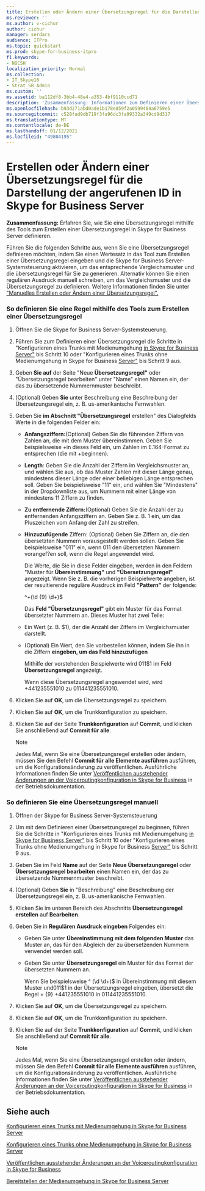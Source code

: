 ```yaml
---
title: Erstellen oder Ändern einer Übersetzungsregel für die Darstellung der angerufenen ID in Skype for Business Server
ms.reviewer: ''
ms.author: v-cichur
author: cichur
manager: serdars
audience: ITPro
ms.topic: quickstart
ms.prod: skype-for-business-itpro
f1.keywords:
- NOCSH
localization_priority: Normal
ms.collection:
- IT_Skype16
- Strat_SB_Admin
ms.custom: ''
ms.assetid: ba112df8-3bb4-48e4-a353-4bf9110ccd71
description: 'Zusammenfassung: Informationen zum Definieren einer Übersetzungsregel mithilfe des Tools zum Erstellen einer Übersetzungsregel in Skype for Business Server.'
ms.openlocfilehash: b93d271abd0ade1b178e859f2a0599464a6759e5
ms.sourcegitcommit: c528fad9db719f3fa96dc3fa99332a349cd9d317
ms.translationtype: MT
ms.contentlocale: de-DE
ms.lasthandoff: 01/12/2021
ms.locfileid: "49804195"
---
```

# <a name="create-or-modify-a-translation-rule-for-called-id-presentation-in-skype-for-business-server"></a>Erstellen oder Ändern einer Übersetzungsregel für die Darstellung der angerufenen ID in Skype for Business Server

**Zusammenfassung:** Erfahren Sie, wie Sie eine Übersetzungsregel mithilfe des Tools zum Erstellen einer Übersetzungsregel in Skype for Business Server definieren.

Führen Sie die folgenden Schritte aus, wenn Sie eine Übersetzungsregel definieren möchten, indem Sie einen Wertesatz in das Tool zum Erstellen einer Übersetzungsregel eingeben und die Skype for Business Server-Systemsteuerung aktivieren, um das entsprechende Vergleichsmuster und die übersetzungsregel für Sie zu generieren.  Alternativ können Sie einen regulären Ausdruck manuell schreiben, um das Vergleichsmuster und die Übersetzungsregel zu definieren. Weitere Informationen finden Sie unter ["Manuelles Erstellen oder Ändern einer Übersetzungsregel".](https://technet.microsoft.com/library/049d1db3-af58-48c5-be89-52e1d068a4bd.aspx)

### <a name="to-define-a-rule-by-using-the-build-a-translation-rule-tool"></a>So definieren Sie eine Regel mithilfe des Tools zum Erstellen einer Übersetzungsregel

1. Öffnen Sie die Skype for Business Server-Systemsteuerung.

2. Führen Sie zum Definieren einer Übersetzungsregel die Schritte in "Konfigurieren eines Trunks mit Medienumgehung [in Skype for Business Server"](configure-trunk-with-media-bypass.md) bis Schritt 10 oder "Konfigurieren eines Trunks ohne Medienumgehung in Skype for Business [Server"](configure-trunk-without-media-bypass.md) bis Schritt 9 aus.

3. Geben **Sie auf** der Seite "Neue **Übersetzungsregel"** oder "Übersetzungsregel bearbeiten" unter "Name" einen Namen ein, der das zu übersetzende Nummernmuster beschreibt. 

4. (Optional) Geben **Sie** unter Beschreibung eine Beschreibung der Übersetzungsregel ein, z. B. us-amerikanische Fernwahlen.

5. Geben Sie **im Abschnitt "Übersetzungsregel** erstellen" des Dialogfelds Werte in die folgenden Felder ein:

   - **Anfangsziffern:**(Optional) Geben Sie die führenden Ziffern von Zahlen an, die mit dem Muster übereinstimmen. Geben Sie beispielsweise +in dieses Feld ein, um Zahlen im E.164-Format zu entsprechen (die mit +beginnen).

   - **Length**: Geben Sie die Anzahl der Ziffern im Vergleichsmuster an, und wählen Sie aus, ob das Muster Zahlen mit dieser Länge genau, mindestens dieser Länge oder einer beliebigen Länge entsprechen soll. Geben Sie beispielsweise "11" ein, und wählen Sie "Mindestens" in der Dropdownliste aus, um Nummern mit einer Länge von mindestens 11 Ziffern zu finden.

   - **Zu entfernende Ziffern:**(Optional) Geben Sie die Anzahl der zu entfernenden Anfangsziffern an. Geben Sie z. B. 1 ein, um das Pluszeichen vom Anfang der Zahl zu streifen.

   - **Hinzuzufügende** Ziffern: (Optional) Geben Sie Ziffern an, die den übersetzten Nummern vorausgestellt werden sollen. Geben Sie beispielsweise "011" ein, wenn 011 den übersetzten Nummern vorangef?en soll, wenn die Regel angewendet wird.

     Die Werte, die Sie in diese Felder eingeben, werden in den Feldern "Muster für **Übereinstimmung"** und **"Übersetzungsregel"** angezeigt. Wenn Sie z. B. die vorherigen Beispielwerte angeben, ist der resultierende reguläre Ausdruck im Feld **"Pattern"** der folgende:

     ^\+(\d {9} \d+)$

     Das **Feld "Übersetzungsregel"** gibt ein Muster für das Format übersetzter Nummern an. Dieses Muster hat zwei Teile:

   - Ein Wert (z. B. $1), der die Anzahl der Ziffern im Vergleichsmuster darstellt.

   - (Optional) Ein Wert, den Sie vorbestellen können, indem Sie ihn in die Ziffern **eingeben, um das Feld hinzuzufügen**

     Mithilfe der vorstehenden Beispielwerte wird 011$1 im Feld **Übersetzungsregel** angezeigt.

     Wenn diese Übersetzungsregel angewendet wird, wird +441235551010 zu 011441235551010.

6. Klicken Sie auf **OK**, um die Übersetzungsregel zu speichern.

7. Klicken Sie auf **OK**, um die Trunkkonfiguration zu speichern.

8. Klicken Sie auf der Seite **Trunkkonfiguration** auf **Commit**, und klicken Sie anschließend auf **Commit für alle**.

   > [!NOTE]
   > Jedes Mal, wenn Sie eine Übersetzungsregel erstellen oder ändern, müssen Sie den Befehl **Commit für alle Elemente ausführen** ausführen, um die Konfigurationsänderung zu veröffentlichen. Ausführliche Informationen finden Sie unter [Veröffentlichen ausstehender Änderungen an der Voiceroutingkonfiguration in Skype for Business](voice-route-config-changes.md) in der Betriebsdokumentation.

### <a name="to-define-a-translation-rule-manually"></a>So definieren Sie eine Übersetzungsregel manuell

1. Öffnen der Skype for Business Server-Systemsteuerung

2. Um mit dem Definieren einer Übersetzungsregel zu beginnen, führen Sie die Schritte in "Konfigurieren eines Trunks mit Medienumgehung [in Skype for Business Server"](configure-trunk-with-media-bypass.md) bis Schritt 10 oder "Konfigurieren eines Trunks ohne Medienumgehung in Skype for Business [Server"](configure-trunk-without-media-bypass.md) bis Schritt 9 aus.

3. Geben Sie im Feld **Name** auf der Seite **Neue Übersetzungsregel** oder **Übersetzungsregel bearbeiten** einen Namen ein, der das zu übersetzende Nummernmuster beschreibt.

4. (Optional) Geben **Sie** in "Beschreibung" eine Beschreibung der Übersetzungsregel ein, z. B. us-amerikanische Fernwahlen.

5. Klicken Sie im unteren Bereich des Abschnitts **Übersetzungsregel erstellen** auf **Bearbeiten**.

6. Geben Sie in **Regulären Ausdruck eingeben** Folgendes ein:

   - Geben Sie unter **Übereinstimmung mit dem folgenden Muster** das Muster an, das für den Abgleich der zu übersetzenden Nummern verwendet werden soll.

   - Geben Sie unter **Übersetzungsregel** ein Muster für das Format der übersetzten Nummern an.

     Wenn Sie beispielsweise ^ (\d \d+)$ in Übereinstimmung mit diesem Muster und011$1 in der Übersetzungsregel eingeben, übersetzt die Regel \+ {9} +441235551010 in 011441235551010.  

7. Klicken Sie auf **OK**, um die Übersetzungsregel zu speichern.

8. Klicken Sie auf **OK**, um die Trunkkonfiguration zu speichern.

9. Klicken Sie auf der Seite **Trunkkonfiguration** auf **Commit**, und klicken Sie anschließend auf **Commit für alle**.

    > [!NOTE]
    > Jedes Mal, wenn Sie eine Übersetzungsregel erstellen oder ändern, müssen Sie den Befehl **Commit für alle Elemente ausführen** ausführen, um die Konfigurationsänderung zu veröffentlichen. Ausführliche Informationen finden Sie unter [Veröffentlichen ausstehender Änderungen an der Voiceroutingkonfiguration in Skype for Business](voice-route-config-changes.md) in der Betriebsdokumentation.

## <a name="see-also"></a>Siehe auch

[Konfigurieren eines Trunks mit Medienumgehung in Skype for Business Server](configure-trunk-with-media-bypass.md)

[Konfigurieren eines Trunks ohne Medienumgehung in Skype for Business Server](configure-trunk-without-media-bypass.md)

[Veröffentlichen ausstehender Änderungen an der Voiceroutingkonfiguration in Skype for Business](voice-route-config-changes.md)

[Bereitstellen der Medienumgehung in Skype for Business Server](deploy-media-bypass.md)

